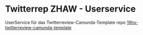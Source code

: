 # Twitterrep ZHAW - Userservice
UserService für das Twitterreview-Camunda-Template repo
[19hs-twitterreview-camunda-template](https://github.com/kuhnfa03/19hs-twitterreview-camunda-template)
